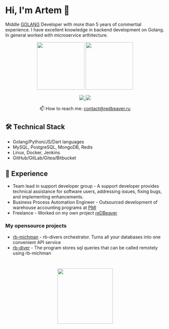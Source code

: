 # Hi, I'm Artem 👋

Middle [GOLANG](https://go.dev/) Developer with more than 5 years of commertial experience. I have excellent knowledge in backend development on Golang.
In general worked with microservice arthitecture. 

<p align='center'>
   <a href="https://github-readme-stats.vercel.app/api?username=imirjar&show_icons=true&count_private=true"><img
           height=150
           src="https://github-readme-stats.vercel.app/api?username=imirjar&show_icons=true&count_private=true"/></a>
   <a href="https://github.com/imirjar/github-readme-stats"><img height=150
                                                                  src="https://github-readme-stats.vercel.app/api/top-langs/?username=imirjar&layout=compact"/></a>
</p>

<p align='center'>
   <a href="www.linkedin.com/in/artem-zadorov-64a72b251">
       <img src="https://img.shields.io/badge/linkedin-%230077B5.svg?&style=for-the-badge&logo=linkedin&logoColor=white"/>
   </a>
   <a href="https://t.me/imirjar">
       <img src="https://img.shields.io/badge/Telegram-2CA5E0?style=for-the-badge&logo=telegram&logoColor=white"/>
   </a>
<p align='center'>
   📫 How to reach me: <a href='mailto:contact@redbeaver.ru'>contact@redbeaver.ru</a>
</p>


## 🛠 Technical Stack
*   Golang/Python/JS/Dart languages
*   MySQL, PostgreSQL, MongoDB, Redis
*   Linux, Docker, Jenkins
*   GitHub/GitLab/Gitea/Bitbucket

## 👷 Experience
*   Team lead in support developer group - A support developer provides technical assistance for software users, addressing issues, fixing bugs, and implementing enhancements. 
*   Business Process Automation Engineer - Outsourced development of warehouse accounting programs at [PMI](https://www.pmi.com/)
*   Freelance - Worked on my own project [reDBeaver](https://www.redbeaver.ru/)

### My opensource projects

*   [rb-michman](https://github.com/imirjar/rb-michman) - rb-divers orchestrator. Turns all your databases into one convenient API service
*   [rb-diver](https://github.com/imirjar/rb-diver)  - The program stores sql queries that can be called remotely using rb-michman

<div align="center" style="margin: 40px 0">
   <a href="https://github.com/imirjar/github-profile-views-counter">
       <img width="175px" src="https://komarev.com/ghpvc/?username=imirjar&color=DE002D">
   </a>
</div>

